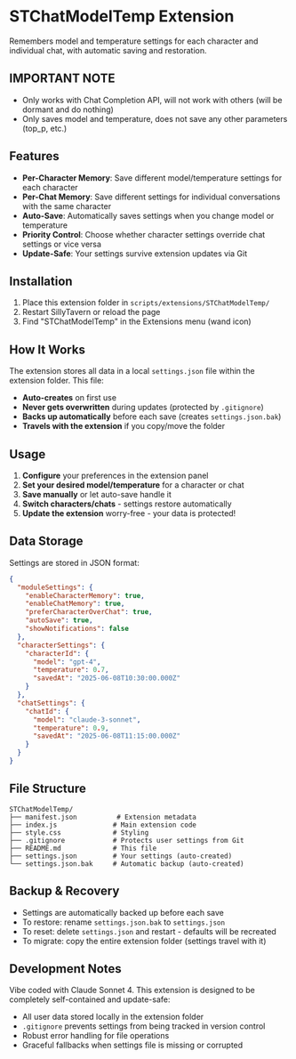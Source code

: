 # STChatModelTemp Extension

Remembers model and temperature settings for each character and individual chat, with automatic saving and restoration.

## IMPORTANT NOTE

- Only works with Chat Completion API, will not work with others (will be dormant and do nothing)
- Only saves model and temperature, does not save any other parameters (top_p, etc.)

## Features

- **Per-Character Memory**: Save different model/temperature settings for each character
- **Per-Chat Memory**: Save different settings for individual conversations with the same character
- **Auto-Save**: Automatically saves settings when you change model or temperature
- **Priority Control**: Choose whether character settings override chat settings or vice versa
- **Update-Safe**: Your settings survive extension updates via Git

## Installation

1. Place this extension folder in `scripts/extensions/STChatModelTemp/`
2. Restart SillyTavern or reload the page
3. Find "STChatModelTemp" in the Extensions menu (wand icon)

## How It Works

The extension stores all data in a local `settings.json` file within the extension folder. This file:

- **Auto-creates** on first use
- **Never gets overwritten** during updates (protected by `.gitignore`)
- **Backs up automatically** before each save (creates `settings.json.bak`)
- **Travels with the extension** if you copy/move the folder

## Usage

1. **Configure** your preferences in the extension panel
2. **Set your desired model/temperature** for a character or chat
3. **Save manually** or let auto-save handle it
4. **Switch characters/chats** - settings restore automatically
5. **Update the extension** worry-free - your data is protected!

## Data Storage

Settings are stored in JSON format:

```json
{
  "moduleSettings": {
    "enableCharacterMemory": true,
    "enableChatMemory": true,
    "preferCharacterOverChat": true,
    "autoSave": true,
    "showNotifications": false
  },
  "characterSettings": {
    "characterId": {
      "model": "gpt-4",
      "temperature": 0.7,
      "savedAt": "2025-06-08T10:30:00.000Z"
    }
  },
  "chatSettings": {
    "chatId": {
      "model": "claude-3-sonnet", 
      "temperature": 0.9,
      "savedAt": "2025-06-08T11:15:00.000Z"
    }
  }
}
```

## File Structure

```
STChatModelTemp/
├── manifest.json          # Extension metadata
├── index.js              # Main extension code
├── style.css             # Styling
├── .gitignore            # Protects user settings from Git
├── README.md             # This file
├── settings.json         # Your settings (auto-created)
└── settings.json.bak     # Automatic backup (auto-created)
```

## Backup & Recovery

- Settings are automatically backed up before each save
- To restore: rename `settings.json.bak` to `settings.json`
- To reset: delete `settings.json` and restart - defaults will be recreated
- To migrate: copy the entire extension folder (settings travel with it)

## Development Notes

Vibe coded with Claude Sonnet 4.
This extension is designed to be completely self-contained and update-safe:

- All user data stored locally in the extension folder
- `.gitignore` prevents settings from being tracked in version control
- Robust error handling for file operations
- Graceful fallbacks when settings file is missing or corrupted